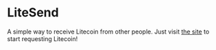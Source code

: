 # LiteSend
A simple way to receive Litecoin from other people. Just visit [the site](https://jczstudios.github.io/litesend/) to start requesting Litecoin!
